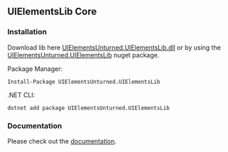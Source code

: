 ## UIElementsLib Core

### Installation
Download lib here [UIElementsUnturned.UIElementsLib.dll](https://github.com/sunnamed434/UIElementsUnturned/releases) or by using the [UIElementsUnturned.UIElementsLib](https://www.nuget.org/packages/UIElementsUnturned.UIElementsLib/) nuget package.

Package Manager:
````
Install-Package UIElementsUnturned.UIElementsLib
````

.NET CLI:
````
dotnet add package UIElementsUnturned.UIElementsLib
````

### Documentation
Please check out the [documentation](https://sunnamed.gitbook.io/uielementsunturned/).

